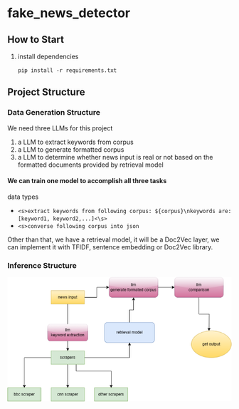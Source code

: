 ﻿# fake_news_detector

## How to Start

1. install dependencies
    ```shell
    pip install -r requirements.txt
    ```



## Project Structure

### Data Generation Structure

We need three LLMs for this project

1. a LLM to extract keywords from corpus
2. a LLM to generate formatted corpus
3. a LLM to determine whether news input is real or not based on the formatted documents provided by retrieval model

#### We can train one model to accomplish all three tasks

data types

* `<s>extract keywords from following corpus: ${corpus}\nkeywords are: [keyword1, keyword2,...]<\s>`
* `<s>converse following corpus into json`



Other than that, we have a retrieval model, it will be a Doc2Vec layer, we can implement it with TFIDF, sentence embedding or Doc2Vec library.

### Inference Structure

![](https://github.com/Weikang01/fake_news_detector/blob/master/images/project%20diagram.drawio.png)
